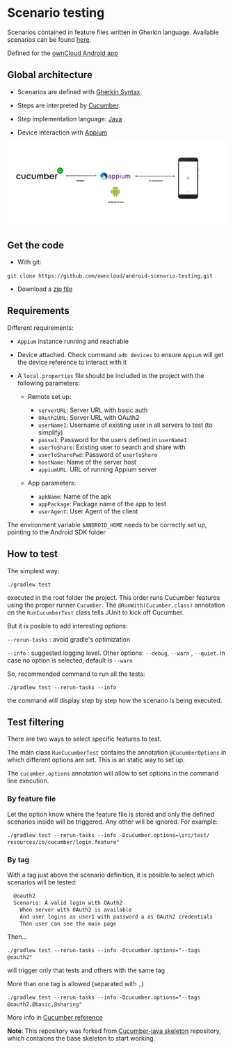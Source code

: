 # Scenario testing

Scenarios contained in feature files written in Gherkin language. Available scenarios can be found [here](android-scenario-testing/src/test/resources/io/cucumber). 

Defined for the [ownCloud Android app](https://github.com/owncloud/android)


## Global architecture

- Scenarios are defined with [Gherkin Syntax](https://cucumber.io/docs/gherkin/).

- Steps are interpreted by [Cucumber](https://cucumber.io/). 

- Step implementation language: [Java](https://docs.oracle.com/javase/7/docs/)

- Device interaction with [Appium](http://appium.io/)

![](architecture.png)

## Get the code

- With git: 

`git clone https://github.com/owncloud/android-scenario-testing.git`

- Download a [zip file](https://github.com/owncloud/android-scenario-testing/archive/master.zip)

## Requirements

Different requirements:

* `Appium` instance running and reachable

* Device attached. Check command `adb devices` to ensure `Appium` will get the device reference to interact with it

* A `local.properties` file should be included in the project with the following parameters:

  * Remote set up:

      * `serverURL`: Server URL with basic auth
      * `OAuth2URL`: Server URL with OAuth2
      * `userName1`: Username of existing user in all servers to test (to simplify)
      * `passw1`: Password for the users defined in `userName1`
      * `userToShare`: Existing user to search and share with
      * `userToSharePwd`: Password of `userToShare`
      * `hostName`: Name of the server host
      * `appiumURL`: URL of running Appium server

  * App parameters:

      * `apkName`: Name of the apk
      * `appPackage`: Package name of the app to test
      * `userAgent`: User Agent of the client

The environment variable `$ANDROID_HOME` needs to be correctly set up, pointing to the Android SDK folder

## How to test

The simplest way:

```
./gradlew test
```

executed in the root folder the project. This order runs Cucumber features using the proper runner `Cucumber`. The `@RunWith(Cucumber.class)` annotation on the `RunCucumberTest` class tells JUnit to kick off Cucumber.

But it is posible to add interesting options:

`--rerun-tasks` : avoid gradle's optimization

`--info` : suggested logging level. Other options: `--debug`, `--warn` , `--quiet`. In case no option is selected, default is `--warn`

So, recommended command to run all the tests:

```
./gradlew test --rerun-tasks --info 
```

the command will display step by step how the scenario is being executed.

## Test filtering

There are two ways to select specific features to test.

The main class `RunCucumberTest` contains the annotation `@CucumberOptions` in which different options are set. This is an static way to set up.

The `cucumber.options` annotation will allow to set options in the command line execution.

### By feature file

Let the option know where the feature file is stored and only the defined scenarios inside will be triggered. Any other will be ignored. For example:

```
./gradlew test --rerun-tasks --info -Dcucumber.options=\src⁩/test⁩/⁨resources⁩/⁨io⁩/⁨cucumber/login.feature⁩"
```
### By tag

With a tag just above the scenario definition, it is posible to select which scenarios will be tested:

```
  @oauth2
  Scenario: A valid login with OAuth2
    When server with OAuth2 is available
    And user logins as user1 with password a as OAuth2 credentials
    Then user can see the main page
```

Then...

````
./gradlew test --rerun-tasks --info -Dcucumber.options="--tags @oauth2"
````

will trigger only that tests and others with the same tag

More than one tag is allowed (separated with `,`)

````
./gradlew test --rerun-tasks --info -Dcucumber.options="--tags @oauth2,@basic,@sharing"
````

More info in [Cucumber reference](https://cucumber.io/docs/cucumber/api/)

**Note**: This repository was forked from [Cucumber-java skeleton](https://github.com/cucumber/cucumber-java-skeleton) repository, which contaions the base skeleton to start working.